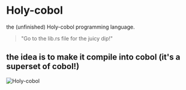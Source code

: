 # Holy-cobol
the (unfinished) Holy-cobol programming language.

> "Go to the lib.rs file for the juicy dip!"
  
## the idea is to make it compile into cobol (it's a superset of cobol!)
  
  
![Holy-cobol](https://github.com/funnimonkedev/loxable/assets/113639481/b6a6efe2-0992-4c35-8f41-996b94ce642c)
